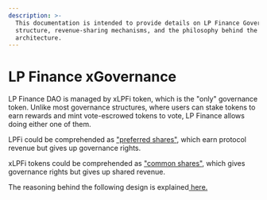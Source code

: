 ```yaml
---
description: >-
  This documentation is intended to provide details on LP Finance Governance
  structure, revenue-sharing mechanisms, and the philosophy behind the
  architecture.
---
```


# LP Finance xGovernance

LP Finance DAO is managed by xLPFi token, which is the "only" governance token. Unlike most governance structures, where users can stake tokens to earn rewards and mint vote-escrowed tokens to vote, LP Finance allows doing either one of them.

LPFi could be comprehended as ["preferred shares"](https://www.investopedia.com/terms/p/preferredstock.asp), which earn protocol revenue but gives up governance rights.&#x20;

xLPFi tokens could be comprehended as ["common shares"](https://www.investopedia.com/terms/c/commonstock.asp), which gives governance rights but gives up shared revenue.

The reasoning behind the following design is explained[ here.](why-xgovernance.md)
